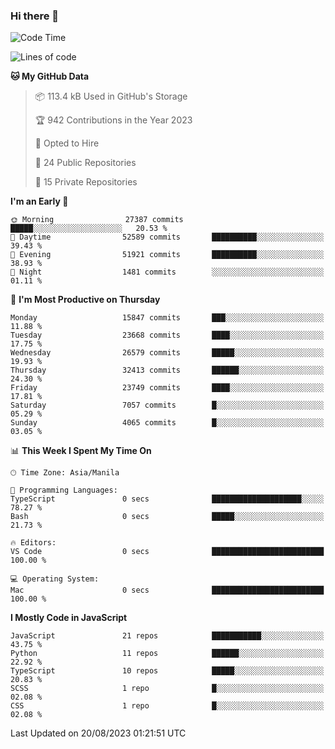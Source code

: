 ### Hi there 👋

<!--START_SECTION:waka-->
![Code Time](http://img.shields.io/badge/Code%20Time-357%20hrs%2022%20mins-blue)

![Lines of code](https://img.shields.io/badge/From%20Hello%20World%20I%27ve%20Written-58.4%20million%20lines%20of%20code-blue)

**🐱 My GitHub Data** 

> 📦 113.4 kB Used in GitHub's Storage 
 > 
> 🏆 942 Contributions in the Year 2023
 > 
> 💼 Opted to Hire
 > 
> 📜 24 Public Repositories 
 > 
> 🔑 15 Private Repositories 
 > 
**I'm an Early 🐤** 

```text
🌞 Morning                27387 commits       █████░░░░░░░░░░░░░░░░░░░░   20.53 % 
🌆 Daytime                52589 commits       ██████████░░░░░░░░░░░░░░░   39.43 % 
🌃 Evening                51921 commits       ██████████░░░░░░░░░░░░░░░   38.93 % 
🌙 Night                  1481 commits        ░░░░░░░░░░░░░░░░░░░░░░░░░   01.11 % 
```
📅 **I'm Most Productive on Thursday** 

```text
Monday                   15847 commits       ███░░░░░░░░░░░░░░░░░░░░░░   11.88 % 
Tuesday                  23668 commits       ████░░░░░░░░░░░░░░░░░░░░░   17.75 % 
Wednesday                26579 commits       █████░░░░░░░░░░░░░░░░░░░░   19.93 % 
Thursday                 32413 commits       ██████░░░░░░░░░░░░░░░░░░░   24.30 % 
Friday                   23749 commits       ████░░░░░░░░░░░░░░░░░░░░░   17.81 % 
Saturday                 7057 commits        █░░░░░░░░░░░░░░░░░░░░░░░░   05.29 % 
Sunday                   4065 commits        █░░░░░░░░░░░░░░░░░░░░░░░░   03.05 % 
```


📊 **This Week I Spent My Time On** 

```text
🕑︎ Time Zone: Asia/Manila

💬 Programming Languages: 
TypeScript               0 secs              ████████████████████░░░░░   78.27 % 
Bash                     0 secs              █████░░░░░░░░░░░░░░░░░░░░   21.73 % 

🔥 Editors: 
VS Code                  0 secs              █████████████████████████   100.00 % 

💻 Operating System: 
Mac                      0 secs              █████████████████████████   100.00 % 
```

**I Mostly Code in JavaScript** 

```text
JavaScript               21 repos            ███████████░░░░░░░░░░░░░░   43.75 % 
Python                   11 repos            ██████░░░░░░░░░░░░░░░░░░░   22.92 % 
TypeScript               10 repos            █████░░░░░░░░░░░░░░░░░░░░   20.83 % 
SCSS                     1 repo              █░░░░░░░░░░░░░░░░░░░░░░░░   02.08 % 
CSS                      1 repo              █░░░░░░░░░░░░░░░░░░░░░░░░   02.08 % 
```




 Last Updated on 20/08/2023 01:21:51 UTC
<!--END_SECTION:waka-->
